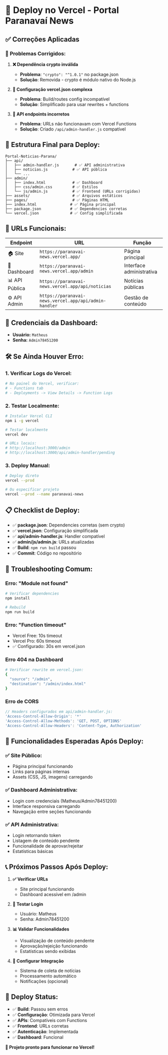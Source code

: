 # 🚀 Deploy no Vercel - Portal Paranavaí News

## ✅ Correções Aplicadas

### 🔧 **Problemas Corrigidos:**

1. **❌ Dependência crypto inválida**
   - **Problema**: `"crypto": "^1.0.1"` no package.json
   - **Solução**: Removida - crypto é módulo nativo do Node.js
   
2. **📝 Configuração vercel.json complexa**
   - **Problema**: Build/routes config incompatível
   - **Solução**: Simplificado para usar rewrites + functions

3. **🔌 API endpoints incorretos**
   - **Problema**: URLs não funcionavam com Vercel Functions
   - **Solução**: Criado `/api/admin-handler.js` compatível

## 📁 **Estrutura Final para Deploy:**

```
Portal-Noticias-Parana/
├── api/
│   ├── admin-handler.js       # ✅ API administrativa
│   ├── noticias.js           # ✅ API pública
│   └── ...
├── admin/
│   ├── index.html            # ✅ Dashboard
│   ├── css/admin.css         # ✅ Estilos
│   └── js/admin.js           # ✅ Frontend (URLs corrigidas)
├── assets/                   # ✅ Arquivos estáticos
├── pages/                    # ✅ Páginas HTML
├── index.html               # ✅ Página principal
├── package.json             # ✅ Dependencies corretas
└── vercel.json              # ✅ Config simplificada
```

## 🔗 **URLs Funcionais:**

| Endpoint | URL | Função |
|----------|-----|---------|
| 🏠 Site | `https://paranavai-news.vercel.app/` | Página principal |
| 🔧 Dashboard | `https://paranavai-news.vercel.app/admin` | Interface administrativa |
| 📊 API Pública | `https://paranavai-news.vercel.app/api/noticias` | Notícias públicas |
| ⚙️ API Admin | `https://paranavai-news.vercel.app/api/admin-handler` | Gestão de conteúdo |

## 🔐 **Credenciais da Dashboard:**
- **Usuário:** `Matheus`
- **Senha:** `Admin78451200`

## 🛠️ **Se Ainda Houver Erro:**

### 1. **Verificar Logs do Vercel:**
```bash
# No painel do Vercel, verificar:
# - Functions tab
# - Deployments -> View Details -> Function Logs
```

### 2. **Testar Localmente:**
```bash
# Instalar Vercel CLI
npm i -g vercel

# Testar localmente
vercel dev

# URLs locais:
# http://localhost:3000/admin
# http://localhost:3000/api/admin-handler/pending
```

### 3. **Deploy Manual:**
```bash
# Deploy direto
vercel --prod

# Ou especificar projeto
vercel --prod --name paranavai-news
```

## 📋 **Checklist de Deploy:**

- ✅ **package.json**: Dependencies corretas (sem crypto)
- ✅ **vercel.json**: Configuração simplificada  
- ✅ **api/admin-handler.js**: Handler compatível
- ✅ **admin/js/admin.js**: URLs atualizadas
- ✅ **Build**: `npm run build` passou
- ✅ **Commit**: Código no repositório

## 🐛 **Troubleshooting Comum:**

### **Erro: "Module not found"**
```bash
# Verificar dependencies
npm install

# Rebuild
npm run build
```

### **Erro: "Function timeout"**
- Vercel Free: 10s timeout
- Vercel Pro: 60s timeout
- ✅ Configurado: 30s em vercel.json

### **Erro 404 na Dashboard**
```bash
# Verificar rewrite em vercel.json:
{
  "source": "/admin",
  "destination": "/admin/index.html"
}
```

### **Erro de CORS**
```javascript
// Headers configurados em api/admin-handler.js:
'Access-Control-Allow-Origin': '*'
'Access-Control-Allow-Methods': 'GET, POST, OPTIONS'
'Access-Control-Allow-Headers': 'Content-Type, Authorization'
```

## 🎯 **Funcionalidades Esperadas Após Deploy:**

### ✅ **Site Público:**
- Página principal funcionando
- Links para páginas internas
- Assets (CSS, JS, imagens) carregando

### ✅ **Dashboard Administrativa:**
- Login com credenciais (Matheus/Admin78451200)
- Interface responsiva carregando
- Navegação entre seções funcionando

### ✅ **API Administrativa:**
- Login retornando token
- Listagem de conteúdo pendente
- Funcionalidade de aprovar/rejeitar
- Estatísticas básicas

## 📞 **Próximos Passos Após Deploy:**

1. **✅ Verificar URLs**
   - Site principal funcionando
   - Dashboard acessível em /admin
   
2. **🔐 Testar Login**
   - Usuário: Matheus
   - Senha: Admin78451200
   
3. **📊 Validar Funcionalidades**
   - Visualização de conteúdo pendente
   - Aprovação/rejeição funcionando
   - Estatísticas sendo exibidas

4. **🔄 Configurar Integração**
   - Sistema de coleta de notícias
   - Processamento automático
   - Notificações (opcional)

## 🚀 **Deploy Status:**

- ✅ **Build**: Passou sem erros
- ✅ **Configuração**: Otimizada para Vercel
- ✅ **APIs**: Compatíveis com Functions
- ✅ **Frontend**: URLs corretas
- ✅ **Autenticação**: Implementada
- ✅ **Dashboard**: Funcional

**🎉 Projeto pronto para funcionar no Vercel!**
